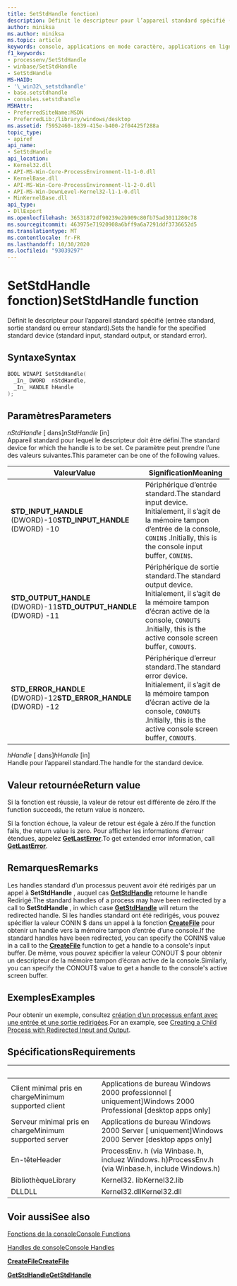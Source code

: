 ```yaml
---
title: SetStdHandle fonction)
description: Définit le descripteur pour l’appareil standard spécifié (entrée standard, sortie standard ou erreur standard).
author: miniksa
ms.author: miniksa
ms.topic: article
keywords: console, applications en mode caractère, applications en ligne de commande, applications de terminal, API console
f1_keywords:
- processenv/SetStdHandle
- winbase/SetStdHandle
- SetStdHandle
MS-HAID:
- '\_win32\_setstdhandle'
- base.setstdhandle
- consoles.setstdhandle
MSHAttr:
- PreferredSiteName:MSDN
- PreferredLib:/library/windows/desktop
ms.assetid: f5952460-1839-415e-b400-2f04425f288a
topic_type:
- apiref
api_name:
- SetStdHandle
api_location:
- Kernel32.dll
- API-MS-Win-Core-ProcessEnvironment-l1-1-0.dll
- KernelBase.dll
- API-MS-Win-Core-ProcessEnvironment-l1-2-0.dll
- API-MS-Win-DownLevel-Kernel32-l1-1-0.dll
- MinKernelBase.dll
api_type:
- DllExport
ms.openlocfilehash: 36531872df90239e2b909c80fb75ad3011280c78
ms.sourcegitcommit: 463975e71920908a6bff9a6a7291ddf3736652d5
ms.translationtype: MT
ms.contentlocale: fr-FR
ms.lasthandoff: 10/30/2020
ms.locfileid: "93039297"
---
```

# <a name="setstdhandle-function"></a><span data-ttu-id="bf4dc-104">SetStdHandle fonction)</span><span class="sxs-lookup"><span data-stu-id="bf4dc-104">SetStdHandle function</span></span>

<span data-ttu-id="bf4dc-105">Définit le descripteur pour l’appareil standard spécifié (entrée standard, sortie standard ou erreur standard).</span><span class="sxs-lookup"><span data-stu-id="bf4dc-105">Sets the handle for the specified standard device (standard input, standard output, or standard error).</span></span>

## <a name="syntax"></a><span data-ttu-id="bf4dc-106">Syntaxe</span><span class="sxs-lookup"><span data-stu-id="bf4dc-106">Syntax</span></span>

```cpp
BOOL WINAPI SetStdHandle(
  _In_ DWORD  nStdHandle,
  _In_ HANDLE hHandle
);
```

## <a name="parameters"></a><span data-ttu-id="bf4dc-107">Paramètres</span><span class="sxs-lookup"><span data-stu-id="bf4dc-107">Parameters</span></span>

<span data-ttu-id="bf4dc-108">*nStdHandle* \[ dans\]</span><span class="sxs-lookup"><span data-stu-id="bf4dc-108">*nStdHandle* \[in\]</span></span>  
<span data-ttu-id="bf4dc-109">Appareil standard pour lequel le descripteur doit être défini.</span><span class="sxs-lookup"><span data-stu-id="bf4dc-109">The standard device for which the handle is to be set.</span></span> <span data-ttu-id="bf4dc-110">Ce paramètre peut prendre l’une des valeurs suivantes.</span><span class="sxs-lookup"><span data-stu-id="bf4dc-110">This parameter can be one of the following values.</span></span>

| <span data-ttu-id="bf4dc-111">Valeur</span><span class="sxs-lookup"><span data-stu-id="bf4dc-111">Value</span></span> | <span data-ttu-id="bf4dc-112">Signification</span><span class="sxs-lookup"><span data-stu-id="bf4dc-112">Meaning</span></span> |
|-|-|
| <span data-ttu-id="bf4dc-113">**STD_INPUT_HANDLE** (DWORD)-10</span><span class="sxs-lookup"><span data-stu-id="bf4dc-113">**STD_INPUT_HANDLE** (DWORD) -10</span></span> | <span data-ttu-id="bf4dc-114">Périphérique d’entrée standard.</span><span class="sxs-lookup"><span data-stu-id="bf4dc-114">The standard input device.</span></span> <span data-ttu-id="bf4dc-115">Initialement, il s’agit de la mémoire tampon d’entrée de la console, `CONIN$` .</span><span class="sxs-lookup"><span data-stu-id="bf4dc-115">Initially, this is the console input buffer, `CONIN$`.</span></span> |
| <span data-ttu-id="bf4dc-116">**STD_OUTPUT_HANDLE** (DWORD)-11</span><span class="sxs-lookup"><span data-stu-id="bf4dc-116">**STD_OUTPUT_HANDLE** (DWORD) -11</span></span> | <span data-ttu-id="bf4dc-117">Périphérique de sortie standard.</span><span class="sxs-lookup"><span data-stu-id="bf4dc-117">The standard output device.</span></span> <span data-ttu-id="bf4dc-118">Initialement, il s’agit de la mémoire tampon d’écran active de la console, `CONOUT$` .</span><span class="sxs-lookup"><span data-stu-id="bf4dc-118">Initially, this is the active console screen buffer, `CONOUT$`.</span></span> |
| <span data-ttu-id="bf4dc-119">**STD_ERROR_HANDLE** (DWORD)-12</span><span class="sxs-lookup"><span data-stu-id="bf4dc-119">**STD_ERROR_HANDLE** (DWORD) -12</span></span> | <span data-ttu-id="bf4dc-120">Périphérique d’erreur standard.</span><span class="sxs-lookup"><span data-stu-id="bf4dc-120">The standard error device.</span></span> <span data-ttu-id="bf4dc-121">Initialement, il s’agit de la mémoire tampon d’écran active de la console, `CONOUT$` .</span><span class="sxs-lookup"><span data-stu-id="bf4dc-121">Initially, this is the active console screen buffer, `CONOUT$`.</span></span> |

<span data-ttu-id="bf4dc-122">*hHandle* \[ dans\]</span><span class="sxs-lookup"><span data-stu-id="bf4dc-122">*hHandle* \[in\]</span></span>  
<span data-ttu-id="bf4dc-123">Handle pour l’appareil standard.</span><span class="sxs-lookup"><span data-stu-id="bf4dc-123">The handle for the standard device.</span></span>

## <a name="return-value"></a><span data-ttu-id="bf4dc-124">Valeur retournée</span><span class="sxs-lookup"><span data-stu-id="bf4dc-124">Return value</span></span>

<span data-ttu-id="bf4dc-125">Si la fonction est réussie, la valeur de retour est différente de zéro.</span><span class="sxs-lookup"><span data-stu-id="bf4dc-125">If the function succeeds, the return value is nonzero.</span></span>

<span data-ttu-id="bf4dc-126">Si la fonction échoue, la valeur de retour est égale à zéro.</span><span class="sxs-lookup"><span data-stu-id="bf4dc-126">If the function fails, the return value is zero.</span></span> <span data-ttu-id="bf4dc-127">Pour afficher les informations d’erreur étendues, appelez [**GetLastError**](https://msdn.microsoft.com/library/windows/desktop/ms679360).</span><span class="sxs-lookup"><span data-stu-id="bf4dc-127">To get extended error information, call [**GetLastError**](https://msdn.microsoft.com/library/windows/desktop/ms679360).</span></span>

## <a name="remarks"></a><span data-ttu-id="bf4dc-128">Remarques</span><span class="sxs-lookup"><span data-stu-id="bf4dc-128">Remarks</span></span>

<span data-ttu-id="bf4dc-129">Les handles standard d’un processus peuvent avoir été redirigés par un appel à **SetStdHandle** , auquel cas [**GetStdHandle**](getstdhandle.md) retourne le handle Redirigé.</span><span class="sxs-lookup"><span data-stu-id="bf4dc-129">The standard handles of a process may have been redirected by a call to **SetStdHandle** , in which case [**GetStdHandle**](getstdhandle.md) will return the redirected handle.</span></span> <span data-ttu-id="bf4dc-130">Si les handles standard ont été redirigés, vous pouvez spécifier la valeur CONIN $ dans un appel à la fonction [**CreateFile**](https://msdn.microsoft.com/library/windows/desktop/aa363858) pour obtenir un handle vers la mémoire tampon d’entrée d’une console.</span><span class="sxs-lookup"><span data-stu-id="bf4dc-130">If the standard handles have been redirected, you can specify the CONIN$ value in a call to the [**CreateFile**](https://msdn.microsoft.com/library/windows/desktop/aa363858) function to get a handle to a console's input buffer.</span></span> <span data-ttu-id="bf4dc-131">De même, vous pouvez spécifier la valeur CONOUT $ pour obtenir un descripteur de la mémoire tampon d’écran active de la console.</span><span class="sxs-lookup"><span data-stu-id="bf4dc-131">Similarly, you can specify the CONOUT$ value to get a handle to the console's active screen buffer.</span></span>

## <a name="examples"></a><span data-ttu-id="bf4dc-132">Exemples</span><span class="sxs-lookup"><span data-stu-id="bf4dc-132">Examples</span></span>

<span data-ttu-id="bf4dc-133">Pour obtenir un exemple, consultez [création d’un processus enfant avec une entrée et une sortie redirigées](https://msdn.microsoft.com/library/windows/desktop/ms682499).</span><span class="sxs-lookup"><span data-stu-id="bf4dc-133">For an example, see [Creating a Child Process with Redirected Input and Output](https://msdn.microsoft.com/library/windows/desktop/ms682499).</span></span>

## <a name="requirements"></a><span data-ttu-id="bf4dc-134">Spécifications</span><span class="sxs-lookup"><span data-stu-id="bf4dc-134">Requirements</span></span>

| &nbsp; | &nbsp; |
|-|-|
| <span data-ttu-id="bf4dc-135">Client minimal pris en charge</span><span class="sxs-lookup"><span data-stu-id="bf4dc-135">Minimum supported client</span></span> | <span data-ttu-id="bf4dc-136">Applications de bureau Windows 2000 professionnel \[ uniquement\]</span><span class="sxs-lookup"><span data-stu-id="bf4dc-136">Windows 2000 Professional \[desktop apps only\]</span></span> |
| <span data-ttu-id="bf4dc-137">Serveur minimal pris en charge</span><span class="sxs-lookup"><span data-stu-id="bf4dc-137">Minimum supported server</span></span> | <span data-ttu-id="bf4dc-138">Applications de bureau Windows 2000 Server \[ uniquement\]</span><span class="sxs-lookup"><span data-stu-id="bf4dc-138">Windows 2000 Server \[desktop apps only\]</span></span> |
| <span data-ttu-id="bf4dc-139">En-tête</span><span class="sxs-lookup"><span data-stu-id="bf4dc-139">Header</span></span> | <span data-ttu-id="bf4dc-140">ProcessEnv. h (via Winbase. h, incluez Windows. h)</span><span class="sxs-lookup"><span data-stu-id="bf4dc-140">ProcessEnv.h (via Winbase.h, include Windows.h)</span></span> |
| <span data-ttu-id="bf4dc-141">Bibliothèque</span><span class="sxs-lookup"><span data-stu-id="bf4dc-141">Library</span></span> | <span data-ttu-id="bf4dc-142">Kernel32. lib</span><span class="sxs-lookup"><span data-stu-id="bf4dc-142">Kernel32.lib</span></span> |
| <span data-ttu-id="bf4dc-143">DLL</span><span class="sxs-lookup"><span data-stu-id="bf4dc-143">DLL</span></span> | <span data-ttu-id="bf4dc-144">Kernel32.dll</span><span class="sxs-lookup"><span data-stu-id="bf4dc-144">Kernel32.dll</span></span> |

## <a name="see-also"></a><span data-ttu-id="bf4dc-145">Voir aussi</span><span class="sxs-lookup"><span data-stu-id="bf4dc-145">See also</span></span>

[<span data-ttu-id="bf4dc-146">Fonctions de la console</span><span class="sxs-lookup"><span data-stu-id="bf4dc-146">Console Functions</span></span>](console-functions.md)

[<span data-ttu-id="bf4dc-147">Handles de console</span><span class="sxs-lookup"><span data-stu-id="bf4dc-147">Console Handles</span></span>](console-handles.md)

[<span data-ttu-id="bf4dc-148">**CreateFile**</span><span class="sxs-lookup"><span data-stu-id="bf4dc-148">**CreateFile**</span></span>](https://msdn.microsoft.com/library/windows/desktop/aa363858)

[<span data-ttu-id="bf4dc-149">**GetStdHandle**</span><span class="sxs-lookup"><span data-stu-id="bf4dc-149">**GetStdHandle**</span></span>](getstdhandle.md)

